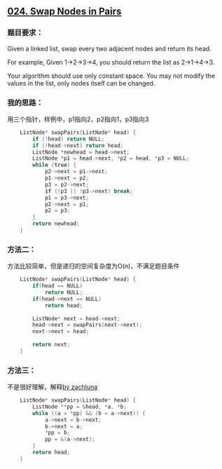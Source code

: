 ## [024. Swap Nodes in Pairs](https://leetcode.com/problems/swap-nodes-in-pairs/#/description)
### 题目要求：
Given a linked list, swap every two adjacent nodes and return its head.

For example,
Given 1->2->3->4, you should return the list as 2->1->4->3.

Your algorithm should use only constant space. You may not modify the values in the list, only nodes itself can be changed.
### 我的思路：
用三个指针，样例中，p1指向2，p2指向1，p3指向3
```c
	ListNode* swapPairs(ListNode* head) {
		if (!head) return NULL;
		if (!head->next) return head;
		ListNode *newhead = head->next;
		ListNode *p1 = head->next, *p2 = head, *p3 = NULL;
		while (true) {
			p2->next = p1->next;
			p1->next = p2;
			p3 = p2->next;
			if (!p3 || !p3->next) break;
			p1 = p3->next;
			p2->next = p1;
			p2 = p3;
		}
		return newhead;
	}

```
### 方法二：
方法比较简单，但是递归的空间复杂度为O(n)，不满足题目条件
```c
    ListNode* swapPairs(ListNode* head) {
        if(head == NULL)
            return NULL;
        if(head->next == NULL)
            return head;
        
        ListNode* next = head->next;
        head->next = swapPairs(next->next);
        next->next = head;
        
        return next;
    }
```
### 方法三：
不是很好理解，解释[by zachluna](https://discuss.leetcode.com/topic/18860/7-8-lines-c-python-ruby/12)
```c
	ListNode* swapPairs(ListNode* head) {
		ListNode **pp = &head, *a, *b;
		while ((a = *pp) && (b = a->next)) {
			a->next = b->next;
			b->next = a;
			*pp = b;
			pp = &(a->next);
		}
		return head;
	}
```
